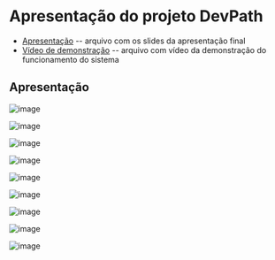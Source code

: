 # Apresentação do projeto DevPath

* [Apresentação](https://www.canva.com/design/DAGI6U__FlQ/cJNoY1pYwIkf5HG7sGjCbg/view?utm_content=DAGI6U__FlQ&utm_campaign=designshare&utm_medium=link&utm_source=editor) -- arquivo com os slides da apresentação final
* [Vídeo de demonstração](https://youtu.be/1_2m-t9oUYs?si=p_UYTXhaS_oB02VR) -- arquivo com vídeo da demonstração do funcionamento do sistema

## Apresentação

![image](https://github.com/ICEI-PUC-Minas-PMV-SI/pmv-si-2024-1-pe1-t5-profissional/assets/129127597/88174462-5624-48f0-906b-f3044a72b013)

![image](https://github.com/ICEI-PUC-Minas-PMV-SI/pmv-si-2024-1-pe1-t5-profissional/assets/129127597/6d3eee1a-8c8b-4a1c-8a14-cdb98a35cf68)

![image](https://github.com/ICEI-PUC-Minas-PMV-SI/pmv-si-2024-1-pe1-t5-profissional/assets/129127597/a65a4e18-2f6b-4755-b6cd-91fee08bdbe3)

![image](https://github.com/ICEI-PUC-Minas-PMV-SI/pmv-si-2024-1-pe1-t5-profissional/assets/129127597/52ba478c-2687-488a-94a0-a44d6249d4a9)

![image](https://github.com/ICEI-PUC-Minas-PMV-SI/pmv-si-2024-1-pe1-t5-profissional/assets/129127597/88d4041b-2b8d-4e1b-895d-9d2160245b7d)

![image](https://github.com/ICEI-PUC-Minas-PMV-SI/pmv-si-2024-1-pe1-t5-profissional/assets/129127597/4a878ceb-3a80-469d-a3a3-bea3b7c19e60)

![image](https://github.com/ICEI-PUC-Minas-PMV-SI/pmv-si-2024-1-pe1-t5-profissional/assets/129127597/95ca882d-ccfb-49a1-80ed-d71b12a198e1)

![image](https://github.com/ICEI-PUC-Minas-PMV-SI/pmv-si-2024-1-pe1-t5-profissional/assets/129127597/aca49a4d-17b3-46a2-97a7-9043a80bca31)

![image](https://github.com/ICEI-PUC-Minas-PMV-SI/pmv-si-2024-1-pe1-t5-profissional/assets/129127597/6f041bdd-4747-4fa6-969d-0dc68e1c6fed)
